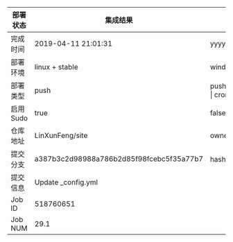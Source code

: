 部署状态 | 集成结果 | 参考值
---|---|---
完成时间 | 2019-04-11 21:01:31 | yyyy-mm-dd hh:mm:ss
部署环境 | linux + stable | window \| linux + stable
部署类型 | push | push \| pull_request \| api \| cron
启用Sudo | true | false \| true
仓库地址 | LinXunFeng/site | owner_name/repo_name
提交分支 | a387b3c2d98988a786b2d85f98fcebc5f35a77b7 | hash 16位
提交信息 | Update _config.yml |
Job ID   | 518760651 |
Job NUM  | 29.1 |
